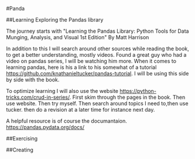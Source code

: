#Panda

##Learning 
Exploring the Pandas library

The journey starts with "Learning the Pandas Library: Python Tools for Data Munging, Analysis, and Visual 1st Edition" By Matt Harrison

In addition to this I will search around other sources while reading the book, to get a better understanding, mostly videos. Found a great guy who had a video
on pandas series, I will be watching him more. When it comes to learning pandas, here is his a link to his somewhat of a tutorial https://github.com/knathanieltucker/pandas-tutorial. I will be using this side by side with the book.

To optimize learning I will also use the website https://python-tricks.com/crud-in-series/. First skim through the pages in the book. Then use website. Then try myself. Then search around topics I need to,then use tucker. then do a revision at a later time for instance next day.

A helpful resource is of course the documantaion. https://pandas.pydata.org/docs/

##Exercising

##Creating
